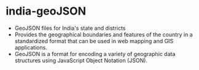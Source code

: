 # india-geoJSON
- GeoJSON files for India's state and districts
- Provides the geographical boundaries and features of the country in a standardized format that can be used in web mapping and GIS applications.
- GeoJSON is a format for encoding a variety of geographic data structures using JavaScript Object Notation (JSON).

